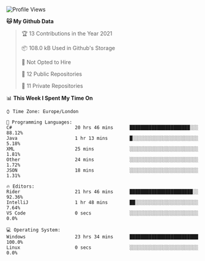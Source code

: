 <!--START_SECTION:waka-->
![Profile Views](http://img.shields.io/badge/Profile%20Views-0-blue)

**🐱 My Github Data** 

> 🏆 13 Contributions in the Year 2021
 > 
> 📦 108.0 kB Used in Github's Storage 
 > 
> 🚫 Not Opted to Hire
 > 
> 📜 12 Public Repositories 
 > 
> 🔑 11 Private Repositories  
 > 
📊 **This Week I Spent My Time On** 

```text
⌚︎ Time Zone: Europe/London

💬 Programming Languages: 
C#                       20 hrs 46 mins      ██████████████████████░░░   88.12% 
Java                     1 hr 13 mins        █░░░░░░░░░░░░░░░░░░░░░░░░   5.18% 
XML                      25 mins             ░░░░░░░░░░░░░░░░░░░░░░░░░   1.81% 
Other                    24 mins             ░░░░░░░░░░░░░░░░░░░░░░░░░   1.72% 
JSON                     18 mins             ░░░░░░░░░░░░░░░░░░░░░░░░░   1.31%

🔥 Editors: 
Rider                    21 hrs 46 mins      ███████████████████████░░   92.36% 
IntelliJ                 1 hr 48 mins        ██░░░░░░░░░░░░░░░░░░░░░░░   7.64% 
VS Code                  0 secs              ░░░░░░░░░░░░░░░░░░░░░░░░░   0.0%

💻 Operating System: 
Windows                  23 hrs 34 mins      █████████████████████████   100.0% 
Linux                    0 secs              ░░░░░░░░░░░░░░░░░░░░░░░░░   0.0%

```


<!--END_SECTION:waka-->